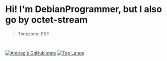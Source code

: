 # Hi! I'm DebianProgrammer, but I also go by octet-stream
> Timezone: PST
<br>

[![Anurag's GitHub stats](https://github-readme-stats-debianprogrammers-projects.vercel.app/api?username=DebianProgrammer&show_icons=true&theme=transparent)](https://github.com/anuraghazra/github-readme-stats)
[![Top Langs](https://github-readme-stats-debianprogrammers-projects.vercel.app/api/top-langs/?username=DebianProgrammer&show_icons=true&theme=transparent&layout=compact)](https://github.com/anuraghazra/github-readme-stats)

<!---
DebianProgrammer/DebianProgrammer is a ✨ special ✨ repository because its `README.md` (this file) appears on your GitHub profile.
You can click the Preview link to take a look at your changes.
--->
